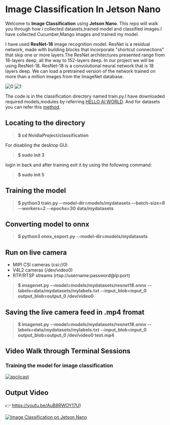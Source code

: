 # Image Classification In Jetson Nano

Welcome to **Image Classification** using **Jetson Nano**.
This repo will walk you through how i collected datasets,trained model and classified images.I have collected Cucumber,Mango images and trained my model.

I have used **ResNet-18** image recognition model. ResNet is a residual network, made with building blocks that incorporate "shortcut connections" that skip one or more layers.The ResNet architectures presented range from 18-layers deep, all the way to 152-layers deep. In our project we will be using ResNet-18. ResNet-18 is a convolutional neural network that is 18 layers deep. We can load a pretrained version of the network trained on more than a million images from the ImageNet database.


![0](https://user-images.githubusercontent.com/73685642/167367605-fc5eb4ad-251b-4ee4-b87a-37d7dc0ca433.jpg)
![1](https://user-images.githubusercontent.com/73685642/167367693-01b14a4e-9ad8-46e7-a64a-d990cfbd7737.jpg)

The code is in the classification directory named train.py.I have downloaded required models,modules by referring [HELLO AI WORLD](https://github.com/dusty-nv/jetson-inference). And for datasets you can refer this [method](https://github.com/dusty-nv/jetson-inference/blob/master/docs/pytorch-collect.md).
## Locating  to the directory

>**$ cd NvidiaProject/classification**

For disabling the desktop GUI.

>**$ sudo init 3**

login in back and after training exit it by using the following command:

>**$ sudo init 5**
>
## Training the model
> **$ python3 train.py --model-dir=models/mydatasets --batch-size=8 --workers=2 --epochs=30 data/mydatasets**
> 
## Converting model to onnx
> **$ python3 onnx_export.py --model-dir=models/mydatasets**
> 
## Run on live camera

* MIPI CSI cameras (csi://0)
* V4L2 cameras (/dev/video0)
* RTP/RTSP streams (rtsp://username:password@ip:port)

> **$ imagenet.py --model=models/mydatasets/resnet18.onnx --labels=data/mydatasets/mylabels.txt --input_blob=input_0 output_blob=output_0 /dev/video0**
> 
## Saving the live camera feed in .mp4 fromat
> **$ imagenet.py --model=models/mydatasets/resnet18.onnx --labels=data/mydatasets/mylabels.txt --input_blob=input_0 output_blob=output_0 /dev/video0 test.mp4**

## Video Walk through Terminal Sessions

### Training the model for image classification
[![asciicast](https://asciinema.org/a/MMeGSu4bne00HSnHDHfP1lkOi.svg)](https://asciinema.org/a/MMeGSu4bne00HSnHDHfP1lkOi)

## Output Video
👉 https://youtu.be/AuB8RWOY17U)

[![Image Classification on Jetson Nano](http://img.youtube.com/vi/AuB8RWOY17U/0.jpg)](https://youtu.be/AuB8RWOY17U)
